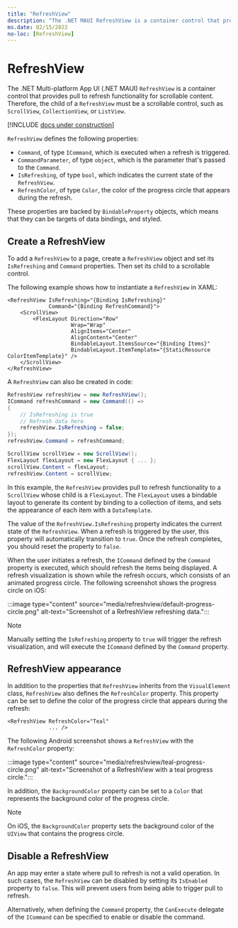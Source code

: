 ```yaml
---
title: "RefreshView"
description: "The .NET MAUI RefreshView is a container control that provides pull to refresh functionality for scrollable content."
ms.date: 02/15/2022
no-loc: [RefreshView]
---
```


# RefreshView

The .NET Multi-platform App UI (.NET MAUI) `RefreshView` is a container control that provides pull to refresh functionality for scrollable content. Therefore, the child of a `RefreshView` must be a scrollable control, such as `ScrollView`, `CollectionView`, or `ListView`.

[!INCLUDE [docs under construction](~/includes/preview-note.md)]

`RefreshView` defines the following properties:

- `Command`, of type `ICommand`, which is executed when a refresh is triggered.
- `CommandParameter`, of type `object`, which is the parameter that's passed to the `Command`.
- `IsRefreshing`, of type `bool`, which indicates the current state of the `RefreshView`.
- `RefreshColor`, of type `Color`, the color of the progress circle that appears during the refresh.

These properties are backed by `BindableProperty` objects, which means that they can be targets of data bindings, and styled.

<!-- > [!NOTE]
> On Windows, the pull direction of a `RefreshView` can be set with a platform-specific. For more information, see [RefreshView Pull Direction](~/platform-integration/platform-specifics/windows/refreshview-pulldirection.md). -->

## Create a RefreshView

To add a `RefreshView` to a page, create a `RefreshView` object and set its `IsRefreshing` and `Command` properties. Then set its child to a scrollable control.

The following example shows how to instantiate a `RefreshView` in XAML:

```xaml
<RefreshView IsRefreshing="{Binding IsRefreshing}"
             Command="{Binding RefreshCommand}">
    <ScrollView>
        <FlexLayout Direction="Row"
                    Wrap="Wrap"
                    AlignItems="Center"
                    AlignContent="Center"
                    BindableLayout.ItemsSource="{Binding Items}"
                    BindableLayout.ItemTemplate="{StaticResource ColorItemTemplate}" />
    </ScrollView>
</RefreshView>
```

A `RefreshView` can also be created in code:

```csharp
RefreshView refreshView = new RefreshView();
ICommand refreshCommand = new Command(() =>
{
    // IsRefreshing is true
    // Refresh data here
    refreshView.IsRefreshing = false;
});
refreshView.Command = refreshCommand;

ScrollView scrollView = new ScrollView();
FlexLayout flexLayout = new FlexLayout { ... };
scrollView.Content = flexLayout;
refreshView.Content = scrollView;
```

In this example, the `RefreshView` provides pull to refresh functionality to a `ScrollView` whose child is a `FlexLayout`. The `FlexLayout` uses a bindable layout to generate its content by binding to a collection of items, and sets the appearance of each item with a `DataTemplate`. <!-- For more information about bindable layouts, see [Bindable layouts](~/user-interface/layouts/bindable-layouts.md). -->

The value of the `RefreshView.IsRefreshing` property indicates the current state of the `RefreshView`. When a refresh is triggered by the user, this property will automatically transition to `true`. Once the refresh completes, you should reset the property to `false`.

When the user initiates a refresh, the `ICommand` defined by the `Command` property is executed, which should refresh the items being displayed. A refresh visualization is shown while the refresh occurs, which consists of an animated progress circle. The following screenshot shows the progress circle on iOS:

:::image type="content" source="media/refreshview/default-progress-circle.png" alt-text="Screenshot of a RefreshView refreshing data.":::

> [!NOTE]
> Manually setting the `IsRefreshing` property to `true` will trigger the refresh visualization, and will execute the `ICommand` defined by the `Command` property.

## RefreshView appearance

In addition to the properties that `RefreshView` inherits from the `VisualElement` class, `RefreshView` also defines the `RefreshColor` property. This property can be set to define the color of the progress circle that appears during the refresh:

```xaml
<RefreshView RefreshColor="Teal"
             ... />
```

The following Android screenshot shows a `RefreshView` with the `RefreshColor` property:

:::image type="content" source="media/refreshview/teal-progress-circle.png" alt-text="Screenshot of a RefreshView with a teal progress circle.":::

In addition, the `BackgroundColor` property can be set to a `Color` that represents the background color of the progress circle.

> [!NOTE]
> On iOS, the `BackgroundColor` property sets the background color of the `UIView` that contains the progress circle.

## Disable a RefreshView

An app may enter a state where pull to refresh is not a valid operation. In such cases, the `RefreshView` can be disabled by setting its `IsEnabled` property to `false`. This will prevent users from being able to trigger pull to refresh.

Alternatively, when defining the `Command` property, the `CanExecute` delegate of the `ICommand` can be specified to enable or disable the command.

